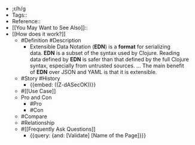 - ;r/h/g
- Tags::
- Reference::
- [[You May Want to See Also]]::
- [[How does it work?]]
    - #Definition #Description
        - Extensible Data Notation (**EDN**) is a **format** for serializing data. **EDN** is a subset of the syntax used by Clojure. Reading data defined by **EDN** is safer than that defined by the full Clojure syntax, especially from untrusted sources. ... The main benefit of **EDN** over JSON and YAML is that it is extensible.
    - #Story #History
        - {{embed: ((Z-dASecOK))}}
    - #[[Use Case]]
    - Pro and Con 
        - #Pro
        - #Con
    - #Compare
    - #Relationship
    - #[[Frequently Ask Questions]]
        - {{query: {and: [Validate] [Name of the Page]}}}
